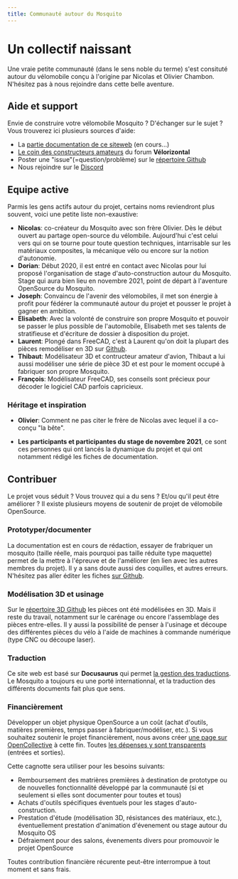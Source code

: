 ```yaml
---
title: Communauté autour du Mosquito
---
```



# Un collectif naissant


Une vraie petite communauté (dans le sens noble du terme) s'est consituté autour du vélomobile conçu à l'origine par Nicolas et Olivier Chambon. N'hésitez pas à nous rejoindre dans cette belle aventure.

## Aide et support

Envie de construire votre vélomobile Mosquito ? D'échanger sur le sujet ? Vous trouverez ici plusieurs sources d'aide:

* La [partie documentation de ce siteweb](/docs/intro) (en cours...)
* [Le coin des constructeurs amateurs](http://velorizontal.1fr1.net/f10-le-coin-du-constructeur-amateur) du forum **Vélorizontal**
* Poster une "issue"(=question/problème) sur le [répertoire Github](https://github.com/MosquitoOS/MosquitoOS/issues)
* Nous rejoindre sur le [Discord](https://discord.gg/rjzDM99289)


## Equipe active

Parmis les gens actifs autour du projet, certains noms reviendront plus souvent, voici une petite liste non-exaustive:


* **Nicolas**: co-créateur du Mosquito avec son frère Olivier. Dès le début ouvert au partage open-source du vélombile. Aujourd'hui c'est celui vers qui on se tourne pour toute question techniques, intarrisable sur les matériaux composites, la mécanique vélo ou encore sur la notion d'autonomie.
* **Dorian**: Début 2020, il est entré en contact avec Nicolas pour lui proposé l'organisation de stage d'auto-construction autour du Mosquito. Stage qui aura bien lieu en novembre 2021, point de départ à l'aventure OpenSource du Mosquito.
* **Joseph**: Convaincu de l'avenir des vélomobiles, il met son énergie à profit pour fédérer la communauté autour du projet et pousser le projet à gagner en ambition.
* **Elisabeth**: Avec la volonté de construire son propre Mosquito et pouvoir se passer le plus possible de l'automobile, Elisabeth met ses talents de stratifieuse et d'écriture de dossier à disposition du projet.
* **Laurent**: Plongé dans FreeCAD, c'est à Laurent qu'on doit la plupart des pièces remodéliser en 3D sur [Github](https://github.com/MosquitoOS/MosquitoOS).
* **Thibaut**: Modélisateur 3D et contructeur amateur d'avion, Thibaut a lui aussi modéliser une série de pièce 3D et est pour le moment occupé à fabriquer son propre Mosquito.
* **François**: Modélisateur FreeCAD, ses conseils sont précieux pour décoder le logiciel CAD parfois capricieux.

### Héritage et inspiration

* **Olivier**: Comment ne pas citer le frère de Nicolas avec lequel il a co-conçu "la bête".

* **Les participants et participantes du stage de novembre 2021**, ce sont ces personnes qui ont lancés la dynamique du projet et qui ont notamment rédigé les fiches de documentation.


## Contribuer

Le projet vous séduit ? Vous trouvez qui a du sens ? Et/ou qu'il peut être améliorer ? Il existe plusieurs moyens de soutenir de projet de vélomobile OpenSource.

### Prototyper/documenter

La documentation est en cours de rédaction, essayer de frabriquer un mosquito (taille réelle, mais pourquoi pas taille réduite type maquette) permet de la mettre à l'épreuve et de l'améliorer (en lien avec les autres membres du projet). Il y a sans doute aussi des coquilles, et autres erreurs. N'hésitez pas aller éditer les fiches [sur Github](https://github.com/MosquitoOS/MosquitoOS.github.io/tree/master/docs).

### Modélisation 3D et usinage


Sur le [répertoire 3D Github](https://github.com/MosquitoOS/MosquitoOS) les pièces ont été modélisées en 3D. Mais il reste du travail, notamment sur le carénage ou encore l'assemblage des pièces entre-elles. Il y aussi la possibilité de penser à l'usinage et découpe des différentes pièces du vélo à l'aide de machines à commande numérique (type CNC ou découpe laser).

### Traduction

Ce site web est basé sur **Docusaurus** qui permet [la gestion des traductions](https://docusaurus.io/docs/i18n/introduction). Le Mosquito a toujours eu une porté internationnal, et la traduction des différents documents fait plus que sens.

### Financièrement


Développer un objet physique OpenSource a un coût (achat d'outils, matières premières, temps passer à fabriquer/modéliser, etc.). Si vous souhaitez soutenir le projet financièrement, nous avons créer [une page sur OpenCollective](https://opencollective.com/mosquitoos) à cette fin. Toutes [les dépenses y sont transparents](https://opencollective.com/mosquitoos#category-BUDGET) (entrées et sorties). 

Cette cagnotte sera utiliser pour les besoins suivants:

* Remboursement des matrières premières à destination de prototype ou de nouvelles fonctionnalité développé par la communauté (si et seulement si elles sont documenter pour toutes et tous)
* Achats d'outils spécifiques éventuels pour les stages d'auto-construction.
* Prestation d'étude (modélisation 3D, résistances des matériaux, etc.), éventuellement prestation d'animation d'évenement ou stage autour du Mosquito OS
* Défraiement pour des salons, évenements divers pour promouvoir le projet OpenSource

Toutes contribution financière récurente peut-être interrompue à tout moment et sans frais.


